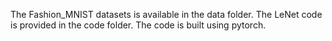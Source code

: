 
The Fashion_MNIST datasets is available in the data folder.
The LeNet code is provided in the code folder.
The code is built using pytorch.
